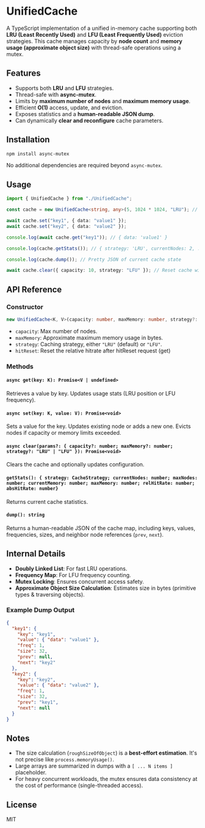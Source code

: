 
# UnifiedCache

A TypeScript implementation of a unified in-memory cache supporting both **LRU (Least Recently Used)** and **LFU (Least Frequently Used)** eviction strategies. This cache manages capacity by **node count** and **memory usage (approximate object size)** with thread-safe operations using a mutex.

## Features

* Supports both **LRU** and **LFU** strategies.
* Thread-safe with **async-mutex**.
* Limits by **maximum number of nodes** and **maximum memory usage**.
* Efficient **O(1)** access, update, and eviction.
* Exposes statistics and a **human-readable JSON dump**.
* Can dynamically **clear and reconfigure** cache parameters.

## Installation

```bash
npm install async-mutex
```

No additional dependencies are required beyond `async-mutex`.

## Usage

```typescript
import { UnifiedCache } from "./UnifiedCache";

const cache = new UnifiedCache<string, any>(5, 1024 * 1024, "LRU"); // 5 nodes, 1MB max, LRU strategy

await cache.set("key1", { data: "value1" });
await cache.set("key2", { data: "value2" });

console.log(await cache.get("key1")); // { data: 'value1' }

console.log(cache.getStats()); // { strategy: 'LRU', currentNodes: 2, ... }

console.log(cache.dump()); // Pretty JSON of current cache state

await cache.clear({ capacity: 10, strategy: "LFU" }); // Reset cache with new config
```

## API Reference

### Constructor

```ts
new UnifiedCache<K, V>(capacity: number, maxMemory: number, strategy?: "LRU" | "LFU", hitReset?:1000)
```

* `capacity`: Max number of nodes.
* `maxMemory`: Approximate maximum memory usage in bytes.
* `strategy`: Caching strategy, either `"LRU"` (default) or `"LFU"`.
* `hitReset`: Reset the relative hitrate after hitReset request (get)

### Methods

#### `async get(key: K): Promise<V | undefined>`

Retrieves a value by key. Updates usage stats (LRU position or LFU frequency).

#### `async set(key: K, value: V): Promise<void>`

Sets a value for the key. Updates existing node or adds a new one. Evicts nodes if capacity or memory limits exceeded.

#### `async clear(params?: { capacity?: number; maxMemory?: number; strategy?: "LRU" | "LFU" }): Promise<void>`

Clears the cache and optionally updates configuration.

#### `getStats(): { strategy: CacheStrategy; currentNodes: number; maxNodes: number; currentMemory: number; maxMemory: number; relHitRate: number; absHitRate: number}`

Returns current cache statistics.

#### `dump(): string`

Returns a human-readable JSON of the cache map, including keys, values, frequencies, sizes, and neighbor node references (`prev`, `next`).

## Internal Details

* **Doubly Linked List**: For fast LRU operations.
* **Frequency Map**: For LFU frequency counting.
* **Mutex Locking**: Ensures concurrent access safety.
* **Approximate Object Size Calculation**: Estimates size in bytes (primitive types & traversing objects).

### Example Dump Output

```json
{
  "key1": {
    "key": "key1",
    "value": { "data": "value1" },
    "freq": 1,
    "size": 32,
    "prev": null,
    "next": "key2"
  },
  "key2": {
    "key": "key2",
    "value": { "data": "value2" },
    "freq": 1,
    "size": 32,
    "prev": "key1",
    "next": null
  }
}
```

## Notes

* The size calculation (`roughSizeOfObject`) is a **best-effort estimation**. It's not precise like `process.memoryUsage()`.
* Large arrays are summarized in dumps with a `[ ... N items ]` placeholder.
* For heavy concurrent workloads, the mutex ensures data consistency at the cost of performance (single-threaded access).

## License

MIT



